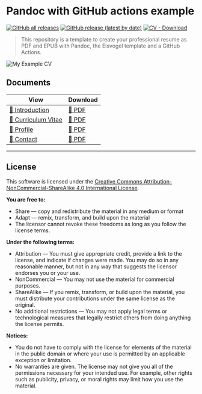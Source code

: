 # Pandoc with GitHub actions example

[![GitHub all releases](https://img.shields.io/github/downloads/vergissberlin/resume-template/total?style=for-the-badge)](https://github.com/vergissberlin/resume-template/releases) 
[![GitHub release (latest by date)](https://img.shields.io/github/v/release/vergissberlin/resume-template?style=for-the-badge)](https://github.com/vergissberlin/resume-template/releases/latest) 
[![CV - Download](https://img.shields.io/badge/CV-Download-2ea44f?style=for-the-badge)](https://github.com/vergissberlin/resume-template/releases)

> This repository is a template to create your professional resume as PDF and EPUB with Pandoc, the Eisvogel template and a GitHub Actions.

![My Example CV](./Content/Media/Mock/Mock-1.png)

## Documents

| View                                                 | Download                                                             | 
|------------------------------------------------------|----------------------------------------------------------------------|
| [📄 Introduction](Content/0-introduction.md)         | [📄 PDF](https://github.com/vergissberlin/resume-template/releases/latest) |
| [📄 Curriculum Vitae](Content/1-curriculum-vitae.md) | [📄 PDF](https://github.com/vergissberlin/resume-template/releases/latest) |
| [📄 Profile](Content/2-portfolio.md)                 | [📄 PDF](https://github.com/vergissberlin/resume-template/releases/latest) |
| [📄 Contact](Content/3-contact.md)                   | [📄 PDF](https://github.com/vergissberlin/resume-template/releases/latest) |

---

## License

This software is licensed under  the [Creative Commons Attribution-NonCommercial-ShareAlike 4.0 International License](https://creativecommons.org/licenses/by-nc-sa/4.0/).

**You are free to:**
- Share — copy and redistribute the material in any medium or format
- Adapt — remix, transform, and build upon the material
- The licensor cannot revoke these freedoms as long as you follow the license terms.

**Under the following terms:**
- Attribution — You must give appropriate credit, provide a link to the license, and indicate if changes were made.
  You may do so in any reasonable manner, but not in any way that suggests the licensor endorses you or your use.
- NonCommercial — You may not use the material for commercial purposes.
- ShareAlike — If you remix, transform, or build upon the material, you must distribute your contributions under the
  same license as the original.
- No additional restrictions — You may not apply legal terms or technological measures that legally restrict others
  from doing anything the license permits.

**Notices:**
- You do not have to comply with the license for elements of the material in the public domain or where your use is
  permitted by an applicable exception or limitation.
- No warranties are given. The license may not give you all of the permissions necessary for your intended use. For
  example, other rights such as publicity, privacy, or moral rights may limit how you use the material.
